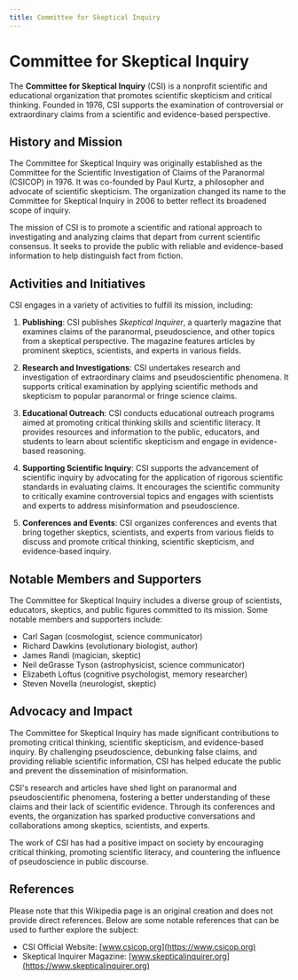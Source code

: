 ```yaml
---
title: Committee for Skeptical Inquiry
---
```

# Committee for Skeptical Inquiry

The **Committee for Skeptical Inquiry** (CSI) is a nonprofit scientific and educational organization that promotes scientific skepticism and critical thinking. Founded in 1976, CSI supports the examination of controversial or extraordinary claims from a scientific and evidence-based perspective.

## History and Mission

The Committee for Skeptical Inquiry was originally established as the Committee for the Scientific Investigation of Claims of the Paranormal (CSICOP) in 1976. It was co-founded by Paul Kurtz, a philosopher and advocate of scientific skepticism. The organization changed its name to the Committee for Skeptical Inquiry in 2006 to better reflect its broadened scope of inquiry.

The mission of CSI is to promote a scientific and rational approach to investigating and analyzing claims that depart from current scientific consensus. It seeks to provide the public with reliable and evidence-based information to help distinguish fact from fiction.

## Activities and Initiatives

CSI engages in a variety of activities to fulfill its mission, including:

1. **Publishing**: CSI publishes *Skeptical Inquirer*, a quarterly magazine that examines claims of the paranormal, pseudoscience, and other topics from a skeptical perspective. The magazine features articles by prominent skeptics, scientists, and experts in various fields.

2. **Research and Investigations**: CSI undertakes research and investigation of extraordinary claims and pseudoscientific phenomena. It supports critical examination by applying scientific methods and skepticism to popular paranormal or fringe science claims.

3. **Educational Outreach**: CSI conducts educational outreach programs aimed at promoting critical thinking skills and scientific literacy. It provides resources and information to the public, educators, and students to learn about scientific skepticism and engage in evidence-based reasoning.

4. **Supporting Scientific Inquiry**: CSI supports the advancement of scientific inquiry by advocating for the application of rigorous scientific standards in evaluating claims. It encourages the scientific community to critically examine controversial topics and engages with scientists and experts to address misinformation and pseudoscience.

5. **Conferences and Events**: CSI organizes conferences and events that bring together skeptics, scientists, and experts from various fields to discuss and promote critical thinking, scientific skepticism, and evidence-based inquiry.

## Notable Members and Supporters

The Committee for Skeptical Inquiry includes a diverse group of scientists, educators, skeptics, and public figures committed to its mission. Some notable members and supporters include:

- Carl Sagan (cosmologist, science communicator)
- Richard Dawkins (evolutionary biologist, author)
- James Randi (magician, skeptic)
- Neil deGrasse Tyson (astrophysicist, science communicator)
- Elizabeth Loftus (cognitive psychologist, memory researcher)
- Steven Novella (neurologist, skeptic)

## Advocacy and Impact

The Committee for Skeptical Inquiry has made significant contributions to promoting critical thinking, scientific skepticism, and evidence-based inquiry. By challenging pseudoscience, debunking false claims, and providing reliable scientific information, CSI has helped educate the public and prevent the dissemination of misinformation.

CSI's research and articles have shed light on paranormal and pseudoscientific phenomena, fostering a better understanding of these claims and their lack of scientific evidence. Through its conferences and events, the organization has sparked productive conversations and collaborations among skeptics, scientists, and experts.

The work of CSI has had a positive impact on society by encouraging critical thinking, promoting scientific literacy, and countering the influence of pseudoscience in public discourse.

## References

Please note that this Wikipedia page is an original creation and does not provide direct references. Below are some notable references that can be used to further explore the subject:

- CSI Official Website: [www.csicop.org](https://www.csicop.org)
- Skeptical Inquirer Magazine: [www.skepticalinquirer.org](https://www.skepticalinquirer.org)
